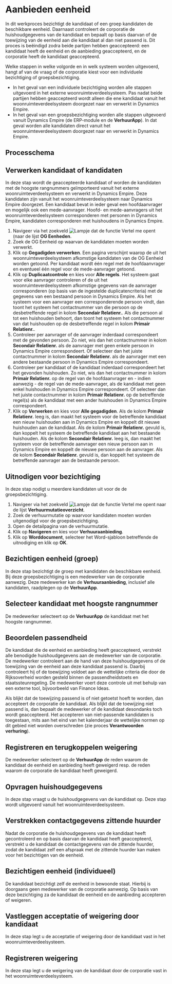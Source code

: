 # Aanbieden eenheid
In dit werkproces bezichtigt de kandidaat of een groep kandidaten de beschikbare eenheid. Daarnaast controleert de corporatie de huishoudgegevens van de kandidaat en bepaalt op basis daarvan of de toewijzing van de eenheid aan die kandidaat al dan niet passend is. 
Dit proces is beëindigd zodra beide partijen hebben geaccepteerd: een kandidaat heeft de eenheid en de aanbieding geaccepteerd, en de corporatie heeft de kandidaat geaccepteerd. 

Welke stappen in welke volgorde en in welk systeem worden uitgevoerd, hangt af van de vraag of de corporatie kiest voor een individuele bezichtiging of groepsbezichtiging. 
  - In het geval van een individuele bezichtiging worden alle stappen uitgevoerd in het externe woonruimteverdeelsysteem. Pas nadat beide partijen hebben geaccepteerd wordt alleen die ene kandidaat vanuit het woonruimteverdeelsysteem doorgezet naar en verwerkt in Dynamics Empire. 
  - In het geval van een groepsbezichtiging worden alle stappen uitgevoerd vanuit Dynamics Empire (de ERP-module en de **VerhuurApp**). In dat geval worden alle kandidaten direct vanuit het woonruimteverdeelsysteem doorgezet naar en verwerkt in Dynamics Empire. 

## Processchema

## Verwerken kandidaat of kandidaten
In deze stap wordt de geaccepteerde kandidaat of worden de kandidaten met de hoogste rangnummers geïmporteerd vanuit het externe woonruimteverdeelsysteem en verwerkt in Dynamics Empire. Deze kandidaten zijn vanuit het woonruimteverdeelsysteem naar Dynamics Empire doorgezet. Een kandidaat bevat in ieder geval een hoofdaanvrager en mogelijk ook een mede-aanvrager. Hoofd- en mede-aanvragers uit het woonruimteverdeelsysteem corresponderen met personen in Dynamics Empire, kandidaten corresponderen met huishoudens in Dynamics Empire.

1. Navigeer via het zoekveld ![Lampje dat de functie Vertel me opent](https://docs.microsoft.com/nl-NL/dynamics365/business-central/media/ui-search/search_small.png "Vertel me wat u wilt doen") (naar de lijst **OG Eenheden**.
2. Zoek de OG Eenheid op waarvan de kandidaten moeten worden verwerkt.
3. Klik op **Gegadigden verwerken**. Een pagina verschijnt waarop de uit het woonruimteverdeelsysteem afkomstige kandidaten van de OG Eenheid worden getoond. Per kandidaat wordt één regel met de hoofdaanvrager en eventueel één regel voor de mede-aanvrager getoond. 
4. Klik op **Duplicaatcontrole** en kies voor **Alle regels**. Het systeem gaat voor elke aanvrager controleren of de uit het woonruimteverdeelsysteem afkomstige gegevens van de aanvrager corresponderen (op basis van de ingestelde duplicatencriteria) met de gegevens van een bestaand persoon in Dynamics Empire. Als het systeem voor een aanvrager een corresponderende persoon vindt, dan toont het  systeem het contactnummer van die persoon op de desbetreffende regel in kolom **Secondair Relatienr.**.  Als die persoon al tot een huishouden behoort, dan toont het systeem het contactnummer van dat huishouden op de desbetreffende regel in kolom **Primair Relatienr.**. 
5. Controleer per aanvrager of de aanvrager inderdaad correspondeert met de gevonden persoon. Zo niet, wis dan het contactnummer in kolom **Secondair Relatienr.** als de aanvrager met geen enkele persoon in Dynamics Empire correspondeert. Of selecteer dan het juiste contactnummer in kolom **Secondair Relatienr.** als de aanvrager met een andere bestaande persoon in Dynamics Empire correspondeert.  
6. Controleer per kandidaat of de kandidaat inderdaad correspondeert het het gevonden huishouden. Zo niet, wis dan het contactnummer in kolom **Primair Relatienr.** op de regel van de hoofdaanvrager en - indien aanwezig -  de regel van de mede-aanvrager, als de kandidaat met geen enkel huishouden in Dynamics Empire correspondeert. Of selecteer dan het juiste contactnummer in kolom **Primair Relatienr.** op de betreffende regel(s) als de kandidaat met een ander huishouden in Dynamics Empire correspondeert. 
7. Klik op **Verwerken** en kies voor **Alle gegadigden**. Als de kolom **Primair Relatienr.** leeg is, dan maakt het systeem voor de betreffende kandidaat een nieuw huishouden aan in Dynamics Empire en koppelt dit nieuwe huishouden aan de kandidaat. Als de kolom **Primair Relatienr.** gevuld is, dan koppelt het systeem de betreffende kandidaat aan het bestaande huishouden. Als de kolom **Secondair Relatienr.** leeg is, dan maakt het systeem voor de betreffende aanvrager een nieuw persoon aan in Dynamics Empire en koppelt de nieuwe persoon aan de aanvrager. Als de kolom **Secondair Relatienr.** gevuld is, dan koppelt het systeem de betreffende aanvrager aan de bestaande persoon. 

## Uitnodigen voor bezichtiging
In deze stap nodigt u meerdere kandidaten uit voor de de groepsbezichtiging. 

1. Navigeer via het zoekveld ![Lampje dat de functie Vertel me opent](https://docs.microsoft.com/nl-NL/dynamics365/business-central/media/ui-search/search_small.png "Vertel me wat u wilt doen") naar de lijst **Verhuurmutatieoverzicht**.
2. Zoek de verhuurmutatie op waarvoor kandidaten moeten worden uitgenodigd voor de groepsbezichtiging.
3. Open de detailpagina van de verhuurmutatie. 
4. Klik op **Navigeren** en kies voor **Verhuuraanbieding**. 
5. Klik op **Worddocument**, selecteer het Word-sjabloon betreffende de uitnodiging en klik op **OK**. 


## Bezichtigen eenheid (groep)
In deze stap bezichtigt de groep met kandidaten de beschikbare eenheid. Bij deze groepsbezichtiging is een medewerker van de corporatie aanwezig. Deze medewerker kan de **Verhuuraanbieding**, inclusief alle kandidaten, raadplegen op de **VerhuurApp**. 

## Selecteer kandidaat met hoogste rangnummer 
De medewerker selecteert op de **VerhuurApp** de kandidaat met het hoogste rangnummer. 

## Beoordelen passendheid 
De kandidaat die de eenheid en aanbieding heeft geaccepteerd, verstrekt alle benodigde huishoudgegevens aan de medewerker van de corporatie. De medewerker controleert aan de hand van deze huishoudgegevens of de toewijzing van de eenheid aan deze kandidaat passend is. Daarbij controleert hij of de toewijzing voldoet aan de wettelijke criteria die door de Rijksoverheid worden gesteld binnen de passendheidstoets en staatssteunregeling. De medewerker voert deze controle uit met behulp van een externe tool, bijvoorbeeld van Finance Ideas. 

Als blijkt dat de toewijzing passend is of niet getoetst hoeft te worden, dan accepteert de corporatie de kandidaat. Als blijkt dat de toewijzing niet passend is, dan bepaalt de medewerker of de kandidaat desondanks toch wordt geaccepteerd. Het accepteren van niet-passende kandidaten is toegestaan, mits aan het eind van het kalenderjaar de wettelijke normen op dit gebied niet worden overschreden (zie proces **Verantwoorden verhuring**).  

## Registreren en terugkoppelen weigering 
De medewerker selecteert op de **VerhuurApp** de reden waarom de kandidaat de eenheid en aanbieding heeft geweigerd resp. de reden waarom de corporatie de kandidaat heeft geweigerd. 

## Opvragen huishoudgegevens 
In deze stap vraagt u de huishoudgegevens van de kandidaat op. Deze stap wordt uitgevoerd vanuit het woonruimteverdeelsysteem. 

## Verstrekken contactgegevens zittende huurder 
Nadat de corporatie de huishoudgegevens van de kandidaat heeft gecontroleerd en op basis daarvan de kandidaat heeft geaccepteerd, verstrekt u de kandidaat de contactgegevens van de zittende huurder, zodat de kandidaat zelf een afspraak met de zittende huurder kan maken voor het bezichtigen van de eenheid. 

## Bezichtigen eenheid (individueel) 
De kandidaat bezichtigt zelf de eenheid in bewoonde staat. Hierbij is doorgaans geen medewerker van de corporatie aanwezig. Op basis van deze bezichtiging za de kandidaat de eenheid en de aanbieding accepteren of weigeren. 

## Vastleggen acceptatie of weigering door kandidaat 
In deze stap legt u de acceptatie of weigering door de kandidaat vast in het woonruimteverdeelsysteem. 

## Registreren weigering 
In deze stap legt u de weigering van de kandidaat door de corporatie vast in het woonruimteverdeelsysteem.  

<!--stackedit_data:
eyJoaXN0b3J5IjpbLTE5NDM1NjE4NywxODc0Nzc1MDAxLDIwNj
k0ODkxNjldfQ==
-->